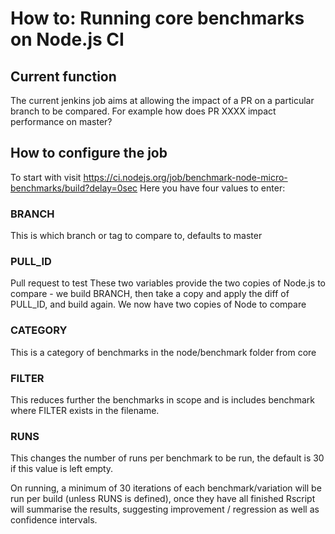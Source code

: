 # How to: Running core benchmarks on Node.js CI

## Current function
The current jenkins job aims at allowing the impact of a PR on a particular branch to be compared. For example how does PR XXXX impact performance on master?

## How to configure the job
To start with visit https://ci.nodejs.org/job/benchmark-node-micro-benchmarks/build?delay=0sec
Here you have four values to enter:

### BRANCH
This is which branch or tag to compare to, defaults to master

### PULL_ID
Pull request to test
These two variables provide the two copies of Node.js to compare - we build BRANCH, then take a copy and apply the diff of PULL_ID, and build again. We now have two copies of Node to compare

### CATEGORY
This is a category of benchmarks in the node/benchmark folder from core

### FILTER
This reduces further the benchmarks in scope and is includes benchmark where FILTER exists in the filename.

### RUNS
This changes the number of runs per benchmark to be run, the default is 30 if this value is left empty.

On running, a minimum of 30 iterations of each benchmark/variation will be run per build (unless RUNS is defined), once they have all finished Rscript will summarise the results, suggesting improvement / regression as well as confidence intervals.

